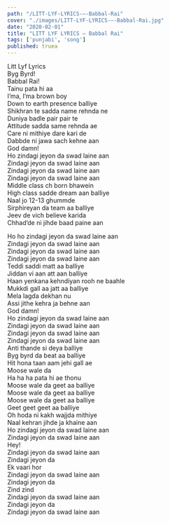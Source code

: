 ```yaml
---
path: "/LITT-LYF-LYRICS-–-Babbal-Rai"
cover: "./images/LITT-LYF-LYRICS-–-Babbal-Rai.jpg"
date: "2020-02-01"
title: "LITT LYF LYRICS – Babbal Rai"
tags: ['punjabi', 'song']
published: truea
---
```

  
Litt Lyf Lyrics  
Byg Byrd!  
Babbal Rai!  
Tainu pata hi aa  
I’ma, I’ma brown boy  
Down to earth presence balliye  
Shikhran te sadda name rehnda ne  
Duniya badle pair pair te  
Attitude sadda same rehnda ae  
Care ni mithiye dare kari de  
Dabbde ni jawa sach kehne aan  
God damn!  
Ho zindagi jeyon da swad laine aan  
Zindagi jeyon da swad laine aan  
Zindagi jeyon da swad laine aan  
Zindagi jeyon da swad laine aan  
Middle class ch born bhawein  
High class sadde dream aan balliye  
Naal jo 12-13 ghummde  
Sirphireyan da team aa balliye  
Jeev de vich believe karida  
Chhad’de ni jihde baad paine aan  
  
  
  
  
  
  
Ho ho zindagi jeyon da swad laine aan  
Zindagi jeyon da swad laine aan  
Zindagi jeyon da swad laine aan  
Zindagi jeyon da swad laine aan  
Teddi saddi matt aa balliye  
Jiddan vi aan att aan balliye  
Haan yenkana kehndiyan rooh ne baahle  
Mukkdi gall aa jatt aa balliye  
Mela lagda dekhan nu  
Assi jithe kehra ja behne aan  
God damn!  
Ho zindagi jeyon da swad laine aan  
Zindagi jeyon da swad laine aan  
Zindagi jeyon da swad laine aan  
Zindagi jeyon da swad laine aan  
Anti thande si deya balliye  
Byg byrd da beat aa balliye  
Hit hona taan aam jehi gall ae  
Moose wale da  
Ha ha ha pata hi ae thonu  
Moose wale da geet aa balliye  
Moose wale da geet aa balliye  
Moose wale da geet aa balliye  
Geet geet geet aa balliye  
Oh hoda ni kakh wajjda mithiye  
Naal kehran jihde ja khaine aan  
Ho zindagi jeyon da swad laine aan  
Zindagi jeyon da swad laine aan  
Hey!  
Zindagi jeyon da swad laine aan  
Zindagi jeyon da  
Ek vaari hor  
Zindagi jeyon da swad laine aan  
Zindagi jeyon da  
Zind zind  
Zindagi jeyon da swad laine aan  
Zindagi jeyon da  
Zindagi jeyon da swad laine aan  
